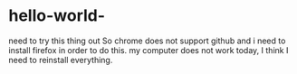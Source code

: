 # hello-world-
need to try this thing out
So chrome does not support github and i need to install firefox in order to do this.
my computer does not work today, I think I need to reinstall everything.
